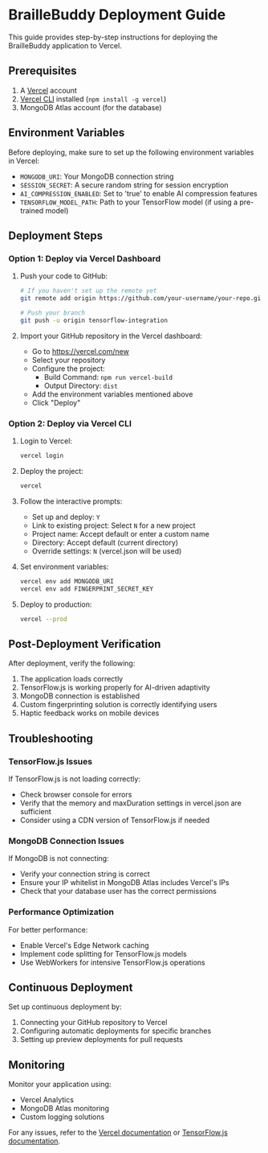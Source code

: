 # BrailleBuddy Deployment Guide

This guide provides step-by-step instructions for deploying the BrailleBuddy application to Vercel.

## Prerequisites

1. A [Vercel](https://vercel.com) account
2. [Vercel CLI](https://vercel.com/docs/cli) installed (`npm install -g vercel`)
3. MongoDB Atlas account (for the database)

## Environment Variables

Before deploying, make sure to set up the following environment variables in Vercel:

- `MONGODB_URI`: Your MongoDB connection string
- `SESSION_SECRET`: A secure random string for session encryption
- `AI_COMPRESSION_ENABLED`: Set to 'true' to enable AI compression features
- `TENSORFLOW_MODEL_PATH`: Path to your TensorFlow model (if using a pre-trained model)

## Deployment Steps

### Option 1: Deploy via Vercel Dashboard

1. Push your code to GitHub:
   ```bash
   # If you haven't set up the remote yet
   git remote add origin https://github.com/your-username/your-repo.git
   
   # Push your branch
   git push -u origin tensorflow-integration
   ```

2. Import your GitHub repository in the Vercel dashboard:
   - Go to https://vercel.com/new
   - Select your repository
   - Configure the project:
     - Build Command: `npm run vercel-build`
     - Output Directory: `dist`
   - Add the environment variables mentioned above
   - Click "Deploy"

### Option 2: Deploy via Vercel CLI

1. Login to Vercel:
   ```bash
   vercel login
   ```

2. Deploy the project:
   ```bash
   vercel
   ```

3. Follow the interactive prompts:
   - Set up and deploy: `Y`
   - Link to existing project: Select `N` for a new project
   - Project name: Accept default or enter a custom name
   - Directory: Accept default (current directory)
   - Override settings: `N` (vercel.json will be used)

4. Set environment variables:
   ```bash
   vercel env add MONGODB_URI
   vercel env add FINGERPRINT_SECRET_KEY
   ```

5. Deploy to production:
   ```bash
   vercel --prod
   ```

## Post-Deployment Verification

After deployment, verify the following:

1. The application loads correctly
2. TensorFlow.js is working properly for AI-driven adaptivity
3. MongoDB connection is established
4. Custom fingerprinting solution is correctly identifying users
5. Haptic feedback works on mobile devices

## Troubleshooting

### TensorFlow.js Issues

If TensorFlow.js is not loading correctly:
- Check browser console for errors
- Verify that the memory and maxDuration settings in vercel.json are sufficient
- Consider using a CDN version of TensorFlow.js if needed

### MongoDB Connection Issues

If MongoDB is not connecting:
- Verify your connection string is correct
- Ensure your IP whitelist in MongoDB Atlas includes Vercel's IPs
- Check that your database user has the correct permissions

### Performance Optimization

For better performance:
- Enable Vercel's Edge Network caching
- Implement code splitting for TensorFlow.js models
- Use WebWorkers for intensive TensorFlow.js operations

## Continuous Deployment

Set up continuous deployment by:
1. Connecting your GitHub repository to Vercel
2. Configuring automatic deployments for specific branches
3. Setting up preview deployments for pull requests

## Monitoring

Monitor your application using:
- Vercel Analytics
- MongoDB Atlas monitoring
- Custom logging solutions

For any issues, refer to the [Vercel documentation](https://vercel.com/docs) or [TensorFlow.js documentation](https://www.tensorflow.org/js).
